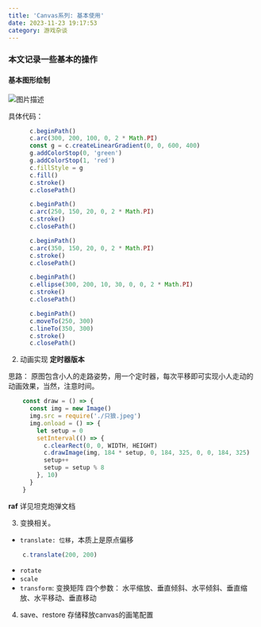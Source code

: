 ```yaml
---
title: 'Canvas系列: 基本使用'
date: 2023-11-23 19:17:53
category: 游戏杂谈
---
```

### 本文记录一些基本的操作

#### 基本图形绘制
<img src="/img/canvas基本绘制.png" alt="图片描述">

具体代码：
```javascript
      c.beginPath()
      c.arc(300, 200, 100, 0, 2 * Math.PI)
      const g = c.createLinearGradient(0, 0, 600, 400)
      g.addColorStop(0, 'green')
      g.addColorStop(1, 'red')
      c.fillStyle = g
      c.fill()
      c.stroke()
      c.closePath()

      c.beginPath()
      c.arc(250, 150, 20, 0, 2 * Math.PI)
      c.stroke()
      c.closePath()

      c.beginPath()
      c.arc(350, 150, 20, 0, 2 * Math.PI)
      c.stroke()
      c.closePath()

      c.beginPath()
      c.ellipse(300, 200, 10, 30, 0, 0, 2 * Math.PI)
      c.stroke()
      c.closePath()

      c.beginPath()
      c.moveTo(250, 300)
      c.lineTo(350, 300)
      c.stroke()
      c.closePath()
```

2. 动画实现
**定时器版本**
<!-- 效果如下：
<img src="/img/canvas基本绘制.png" alt="图片描述"> -->

思路： 原图包含小人的走路姿势，用一个定时器，每次平移即可实现小人走动的动画效果，当然，注意时间。
```javascript
    const draw = () => {
      const img = new Image()
      img.src = require('./只狼.jpeg')
      img.onload = () => {
        let setup = 0
        setInterval(() => {
          c.clearRect(0, 0, WIDTH, HEIGHT)
          c.drawImage(img, 184 * setup, 0, 184, 325, 0, 0, 184, 325)
          setup++
          setup = setup % 8
        }, 10)
      }
    }
```

**raf**
详见坦克炮弹文档

3. 变换相关。
- `translate: 位移`，本质上是原点偏移
```javascript
    c.translate(200, 200)
```
- `rotate`
- `scale`
- `transform`: 变换矩阵
四个参数： 水平缩放、垂直倾斜、水平倾斜、垂直缩放、水平移动、垂直移动

4. save、restore
存储释放canvas的画笔配置


<!-- 3. 图片操作 -->
